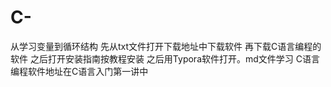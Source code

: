 # C-
从学习变量到循环结构
先从txt文件打开下载地址中下载软件
再下载C语言编程的软件
之后打开安装指南按教程安装
之后用Typora软件打开。md文件学习
C语言编程软件地址在C语言入门第一讲中
